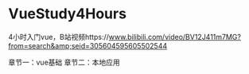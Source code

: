 # VueStudy4Hours
4小时入门vue，B站视频https://www.bilibili.com/video/BV12J411m7MG?from=search&amp;seid=305604595605502544

章节一：vue基础
章节二：本地应用
